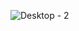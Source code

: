
![Desktop - 2](https://github.com/kausshh1k/committed/assets/120456820/91e47f13-0520-4ab4-83fc-0d1445e6f2e6)
